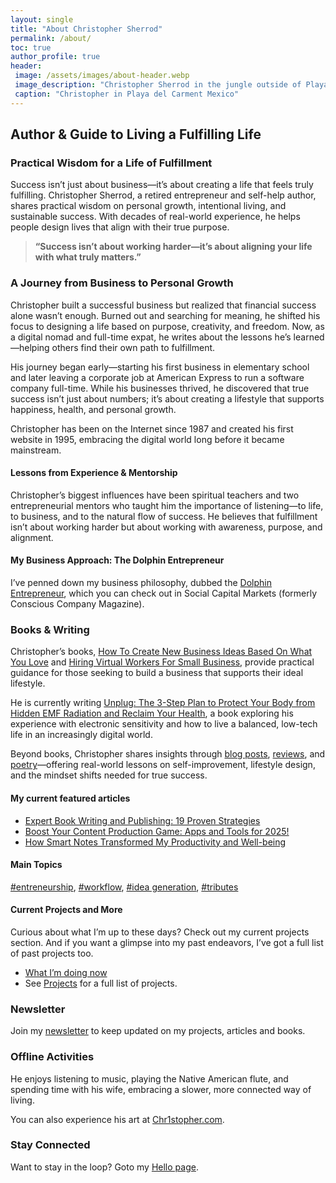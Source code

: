 ```yaml
---
layout: single
title: "About Christopher Sherrod"
permalink: /about/
toc: true
author_profile: true
header:
 image: /assets/images/about-header.webp
 image_description: "Christopher Sherrod in the jungle outside of Playa del Carmen Mexico"
 caption: "Christopher in Playa del Carment Mexico"
---
```

## Author & Guide to Living a Fulfilling Life  

### Practical Wisdom for a Life of Fulfillment  
Success isn’t just about business—it’s about creating a life that feels truly fulfilling. Christopher Sherrod, a retired entrepreneur and self-help author, shares practical wisdom on personal growth, intentional living, and sustainable success. With decades of real-world experience, he helps people design lives that align with their true purpose.  

> **“Success isn’t about working harder—it’s about aligning your life with what truly matters.”**  

### A Journey from Business to Personal Growth  
Christopher built a successful business but realized that financial success alone wasn’t enough. Burned out and searching for meaning, he shifted his focus to designing a life based on purpose, creativity, and freedom. Now, as a digital nomad and full-time expat, he writes about the lessons he’s learned—helping others find their own path to fulfillment.  

His journey began early—starting his first business in elementary school and later leaving a corporate job at American Express to run a software company full-time. While his businesses thrived, he discovered that true success isn’t just about numbers; it’s about creating a lifestyle that supports happiness, health, and personal growth.  

Christopher has been on the Internet since 1987 and created his first website in 1995, embracing the digital world long before it became mainstream.  

#### Lessons from Experience & Mentorship  
Christopher’s biggest influences have been spiritual teachers and two entrepreneurial mentors who taught him the importance of listening—to life, to business, and to the natural flow of success. He believes that fulfillment isn’t about working harder but about working with awareness, purpose, and alignment.  

#### My Business Approach: The Dolphin Entrepreneur
I’ve penned down my business philosophy, dubbed the [Dolphin Entrepreneur](/dolphin-entrepreneur/), which you can check out in Social Capital Markets (formerly Conscious Company Magazine).

### Books & Writing  
Christopher’s books, [How To Create New Business Ideas Based On What You Love](/business-ideas/) and [Hiring Virtual Workers For Small Business](/hiring), provide practical guidance for those seeking to build a business that supports their ideal lifestyle.  

He is currently writing [Unplug: The 3-Step Plan to Protect Your Body from Hidden EMF Radiation and Reclaim Your Health](/unplug/), a book exploring his experience with electronic sensitivity and how to live a balanced, low-tech life in an increasingly digital world.  

Beyond books, Christopher shares insights through [blog posts](/blog), [reviews](/categories/#reviews), and [poetry](/categories/#poems)—offering real-world lessons on self-improvement, lifestyle design, and the mindset shifts needed for true success.  

#### My current featured articles
- [Expert Book Writing and Publishing: 19 Proven Strategies](/book-advice/)
- [Boost Your Content Production Game: Apps and Tools for 2025!](/workflow)
- [How Smart Notes Transformed My Productivity and Well-being](/smart-notes/)

#### Main Topics
[#entreneurship](/tags#entrepreneurship), [#workflow](/tags/#workflow-apps), [#idea generation](/tags/#idea-generation), [#tributes](/tags/#tribute)

#### Current Projects and More
Curious about what I’m up to these days? Check out my current projects section. And if you want a glimpse into my past endeavors, I’ve got a full list of past projects too.
- [What I’m doing now](/now/)
- See [Projects](/projects) for a full list of projects.

### Newsletter
Join my [newsletter](/newsletter/) to keep updated on my projects, articles and books.

### Offline Activities
He enjoys listening to music, playing the Native American flute, and spending time with his wife, embracing a slower, more connected way of living. 

You can also experience his art at [Chr1stopher.com](https://Chr1stopher.com).  

### Stay Connected
Want to stay in the loop? Goto my [Hello page](/hello).